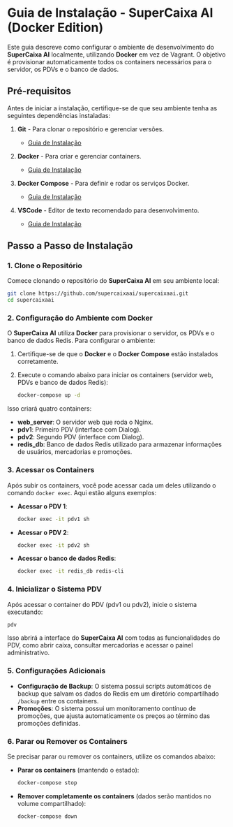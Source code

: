 # Guia de Instalação - SuperCaixa AI (Docker Edition)

Este guia descreve como configurar o ambiente de desenvolvimento do **SuperCaixa AI** localmente, utilizando **Docker** em vez de Vagrant. O objetivo é provisionar automaticamente todos os containers necessários para o servidor, os PDVs e o banco de dados.

## Pré-requisitos

Antes de iniciar a instalação, certifique-se de que seu ambiente tenha as seguintes dependências instaladas:

1. **Git** - Para clonar o repositório e gerenciar versões.
   - [Guia de Instalação](https://git-scm.com/book/en/v2/Getting-Started-Installing-Git)
   
2. **Docker** - Para criar e gerenciar containers.
   - [Guia de Instalação](https://docs.docker.com/get-docker/)
   
3. **Docker Compose** - Para definir e rodar os serviços Docker.
   - [Guia de Instalação](https://docs.docker.com/compose/install/)
   
4. **VSCode** - Editor de texto recomendado para desenvolvimento.
   - [Guia de Instalação](https://code.visualstudio.com/)

## Passo a Passo de Instalação

### 1. Clone o Repositório

Comece clonando o repositório do **SuperCaixa AI** em seu ambiente local:

```bash
git clone https://github.com/supercaixaai/supercaixaai.git
cd supercaixaai
```

### 2. Configuração do Ambiente com Docker

O **SuperCaixa AI** utiliza **Docker** para provisionar o servidor, os PDVs e o banco de dados Redis. Para configurar o ambiente:

1. Certifique-se de que o **Docker** e o **Docker Compose** estão instalados corretamente.
2. Execute o comando abaixo para iniciar os containers (servidor web, PDVs e banco de dados Redis):

   ```bash
   docker-compose up -d
   ```

Isso criará quatro containers:
- **web_server**: O servidor web que roda o Nginx.
- **pdv1**: Primeiro PDV (interface com Dialog).
- **pdv2**: Segundo PDV (interface com Dialog).
- **redis_db**: Banco de dados Redis utilizado para armazenar informações de usuários, mercadorias e promoções.

### 3. Acessar os Containers

Após subir os containers, você pode acessar cada um deles utilizando o comando `docker exec`. Aqui estão alguns exemplos:

- **Acessar o PDV 1**:
  ```bash
  docker exec -it pdv1 sh
  ```

- **Acessar o PDV 2**:
  ```bash
  docker exec -it pdv2 sh
  ```

- **Acessar o banco de dados Redis**:
  ```bash
  docker exec -it redis_db redis-cli
  ```

### 4. Inicializar o Sistema PDV

Após acessar o container do PDV (pdv1 ou pdv2), inicie o sistema executando:

```bash
pdv
```

Isso abrirá a interface do **SuperCaixa AI** com todas as funcionalidades do PDV, como abrir caixa, consultar mercadorias e acessar o painel administrativo.

### 5. Configurações Adicionais

- **Configuração de Backup**: O sistema possui scripts automáticos de backup que salvam os dados do Redis em um diretório compartilhado `/backup` entre os containers.
- **Promoções**: O sistema possui um monitoramento contínuo de promoções, que ajusta automaticamente os preços ao término das promoções definidas.

### 6. Parar ou Remover os Containers

Se precisar parar ou remover os containers, utilize os comandos abaixo:

- **Parar os containers** (mantendo o estado):
  ```bash
  docker-compose stop
  ```

- **Remover completamente os containers** (dados serão mantidos no volume compartilhado):
  ```bash
  docker-compose down
  ```
